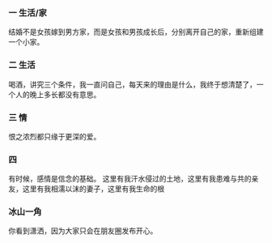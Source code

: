 
### 一 生活/家
结婚不是女孩嫁到男方家，而是女孩和男孩成长后，分别离开自己的家，重新组建一个小家。

### 二 生活
喝酒，讲究三个条件，我一直问自己，每天来的理由是什么，我终于想清楚了，一个人的晚上多长都没有意思。

### 三 情
恨之浓烈都只缘于更深的爱。


### 四
有时候，感情是信念的基础。
这里有我汗水侵过的土地，这里有我患难与共的亲友，这里有我相濡以沫的妻子，这里有我生命的根

### 冰山一角
你看到潇洒，因为大家只会在朋友圈发布开心。